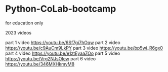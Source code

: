 # Python-CoLab-bootcamp
for education only

2023 videos
 
part 1 video
https://youtu.be/6Sf7gi7hOqw
part 2 video
https://youtu.be/c9AuCm9LkPY
part 3 video
https://youtu.be/bp5wi_R6gx0
part 4 video
https://youtu.be/e1ztEyaaZOo
part 5 video
https://youtu.be/Vrg2NJsOIew
part 6 video
https://youtu.be/346MXHkmvM8
 

